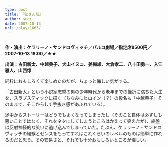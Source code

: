 ```yaml
---
type: post
title: 『犯さん哉』
author: sugi
date: 2007-10-13
url: /play/1663/
---
```

<img src="/images/play/20071013.jpg" alt="" class="alignleft" />

**作・演出：ケラリーノ・サンドロヴィッチ／パルコ劇場／指定席8500円／2007-10-13 18:00／★★**

**出演：古田新太、中越典子、犬山イヌコ、姜暢雄、大倉孝二、八十田勇一、入江雅人、山西惇**

純粋におもしろくて楽しめたのだが、ちょっと悔しい気がする。

「古田新太」という小説家志望の男の少年時代から老年までの挫折に満ちた人生を、スラプスティックに描く（ちなみにヒロイン（？）の役名も「中越典子」そのままで、そこからして手抜き感があふれている）。

途中からストーリーはどうでもよくなってしまったし（そのこと自体は必ずしも悪いことではなく、それをネタにしてしまうところはかえって笑えたが）、終盤は反射神経的な笑いに逃げ込んでしまっていた。たぶん、ケラリーノ・サンドロヴィッチの経験とセンスをもってすればこれくらいのレベルのものは簡単に作れるのだと思う。その安易さと、それでも十分おもしろいところが悔しい。
